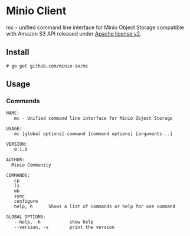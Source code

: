 # Minio Client

mc - unified command line interface for Minio Object Storage compatible with Amazon S3 API released under [Apache license v2](http://www.apache.org/licenses/LICENSE-2.0).

## Install

```
# go get github.com/minio-io/mc
```

## Usage

### Commands
```
NAME:
   mc - Unified command line interface for Minio Object Storage

USAGE:
   mc [global options] command [command options] [arguments...]

VERSION:
   0.1.0

AUTHOR:
  Minio Community

COMMANDS:
   cp
   ls
   mb
   sync
   configure
   help, h      Shows a list of commands or help for one command

GLOBAL OPTIONS:
   --help, -h           show help
   --version, -v        print the version
```